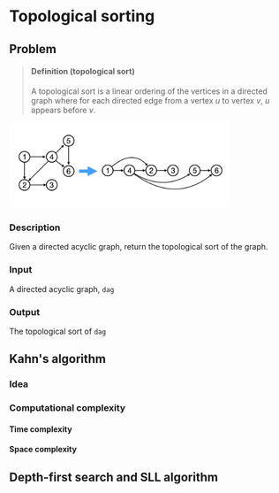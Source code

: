 # Topological sorting

## Problem

> #### Definition (topological sort)
>  A topological sort is a linear ordering of the vertices in a directed graph where for each directed edge from a vertex $u$ to vertex $v$, $u$ appears before $v$.

<img src="images/Pasted%20image%2020250303024845.png" width="400">

### Description

Given a directed acyclic graph, return the topological sort of the graph.

### Input

A directed acyclic graph, `dag`

### Output

The topological sort of `dag`

## Kahn's algorithm

### Idea

### Computational complexity

#### Time complexity

#### Space complexity

## Depth-first search and SLL algorithm
